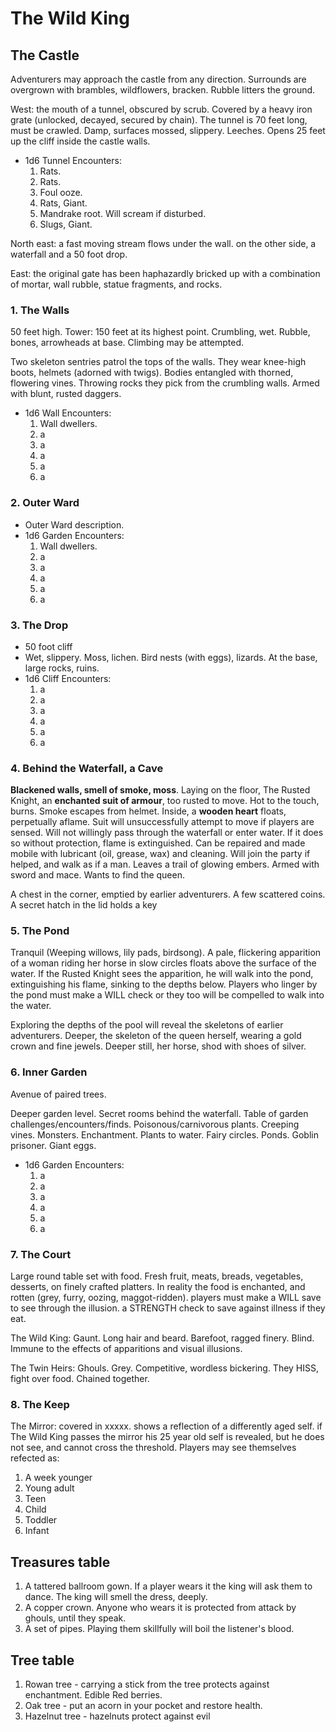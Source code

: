 # The Wild King

## The Castle

Adventurers may approach the castle from any direction. Surrounds are overgrown with brambles, wildflowers, bracken. Rubble litters the ground.

West: the mouth of a tunnel, obscured by scrub. Covered by a heavy iron grate (unlocked, decayed, secured by chain). The tunnel is 70 feet long, must be crawled. Damp, surfaces mossed, slippery. Leeches. Opens 25 feet up the cliff inside the castle walls.
* 1d6 Tunnel Encounters:
  1. Rats.
  2. Rats.
  3. Foul ooze.
  4. Rats, Giant.
  5. Mandrake root. Will scream if disturbed.
  6. Slugs, Giant.

North east: a fast moving stream flows under the wall. on the other side, a waterfall and a 50 foot drop.

East: the original gate has been haphazardly bricked up with a combination of mortar, wall rubble, statue fragments, and rocks.


### 1. The Walls
50 feet high. Tower: 150 feet at its highest point. Crumbling, wet. Rubble, bones, arrowheads at base. Climbing may be attempted.

Two skeleton sentries patrol the tops of the walls. They wear knee-high boots, helmets (adorned with twigs). Bodies entangled with thorned, flowering vines. Throwing rocks they pick from the crumbling walls. Armed with  blunt, rusted daggers.

* 1d6 Wall Encounters:
  1. Wall dwellers.
  2. a
  3. a
  4. a
  5. a
  6. a

### 2. Outer Ward
* Outer Ward description.
* 1d6 Garden Encounters:
  1. Wall dwellers.
  2. a
  3. a
  4. a
  5. a
  6. a

### 3. The Drop
* 50 foot cliff
* Wet, slippery. Moss, lichen. Bird nests (with eggs), lizards. At the base, large rocks, ruins.
* 1d6 Cliff Encounters:
  1. a
  2. a
  3. a
  4. a
  5. a
  6. a

### 4. Behind the Waterfall, a Cave
**Blackened walls, smell of smoke, moss**. Laying on the floor, The Rusted Knight, an **enchanted suit of armour**, too rusted to move. Hot to the touch, burns. Smoke escapes from helmet. Inside, a **wooden heart** floats, perpetually aflame. Suit will unsuccessfully attempt to move if players are sensed. Will not willingly pass through the waterfall or enter water. If it does so without protection, flame is extinguished. Can be repaired and made mobile with lubricant (oil, grease, wax) and cleaning. Will join the party if helped, and walk as if a man. Leaves a trail of glowing embers. Armed with sword and mace. Wants to find the queen.

A chest in the corner, emptied by earlier adventurers. A few scattered coins. A secret hatch in the lid holds a key

### 5. The Pond

Tranquil (Weeping willows, lily pads, birdsong). A pale, flickering apparition of a woman riding her horse in slow circles floats above the surface of the water. If the Rusted Knight sees the apparition, he will walk into the pond, extinguishing his flame, sinking to the depths below. Players who linger by the pond must make a WILL check or they too will be compelled to walk into the water.

Exploring the depths of the pool will reveal the skeletons of earlier adventurers. Deeper, the skeleton of the queen herself, wearing a gold crown  and fine jewels. Deeper still, her horse, shod with shoes of silver.

### 6. Inner Garden
Avenue of paired trees.

Deeper garden level.
Secret rooms behind the waterfall.
Table of garden challenges/encounters/finds.
Poisonous/carnivorous plants. Creeping vines. Monsters. Enchantment.
Plants to water.
Fairy circles. Ponds. Goblin prisoner. Giant eggs.
* 1d6 Garden Encounters:
  1. a
  2. a
  3. a
  4. a
  5. a
  6. a

### 7. The Court
Large round table set with food. Fresh fruit, meats, breads, vegetables, desserts, on finely crafted platters. In reality the food is enchanted, and rotten (grey, furry, oozing, maggot-ridden). players must make a WILL save to see through the illusion. a STRENGTH check to save against illness if they eat.

The Wild King: Gaunt. Long hair and beard. Barefoot, ragged finery. Blind. Immune to the effects of apparitions and visual illusions.

The Twin Heirs: Ghouls. Grey. Competitive, wordless bickering. They HISS, fight over food. Chained together.


### 8. The Keep

The Mirror: covered in xxxxx.
shows a reflection of a differently aged self. if The Wild King passes the mirror his 25 year old self is revealed, but he does not see, and cannot cross the threshold. Players may see themselves refected as:
1. A week younger
2. Young adult
3. Teen
4. Child
5. Toddler
6. Infant


## Treasures table
1. A tattered ballroom gown. If a player wears it the king will ask them to dance. The king will smell the dress, deeply.
2. A copper crown. Anyone who wears it is protected from attack by ghouls, until they speak.
3. A set of pipes. Playing them skillfully will boil the listener's blood.

## Tree table
1. Rowan tree - carrying a stick from the tree protects against enchantment. Edible Red berries.
2. Oak tree - put an acorn in your pocket and restore health.
3. Hazelnut tree - hazelnuts protect against evil
